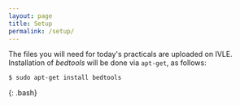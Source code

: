 ```yaml
---
layout: page
title: Setup
permalink: /setup/
---
```


The files you will need for today's practicals are uploaded on
IVLE. Installation of *bedtools* will be done via `apt-get`, as follows:


~~~
$ sudo apt-get install bedtools
~~~
{: .bash}

